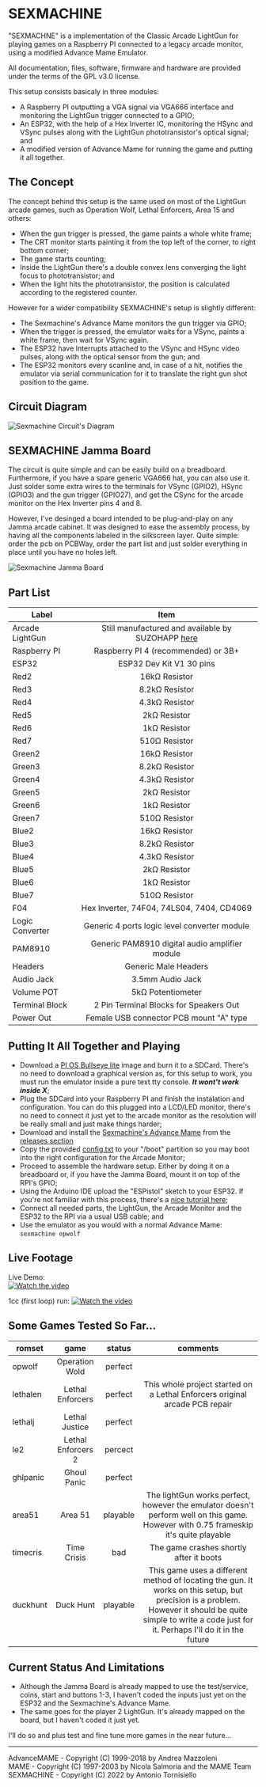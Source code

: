 # SEXMACHINE  
"SEXMACHNE" is a implementation of the Classic Arcade LightGun for playing games on a Raspberry PI connected to a legacy arcade monitor, using a modified Advance Mame Emulator.  

All documentation, files, software, firmware and hardware are provided under the terms of the GPL v3.0 license.

This setup consists basicaly in three modules:  
- A Raspberry PI outputting a VGA signal via VGA666 interface and monitoring the LightGun trigger connected to a GPIO;  
- An ESP32, with the help of a Hex Inverter IC, monitoring the HSync and VSync pulses along with the LightGun phototransistor's optical signal; and  
- A modified version of Advance Mame for running the game and putting it all together.  

## The Concept  
The concept behind this setup is the same used on most of the LightGun arcade games, such as Operation Wolf, Lethal Enforcers, Area 15 and others:  
- When the gun trigger is pressed, the game paints a whole white frame;
- The CRT monitor starts painting it from the top left of the corner, to right bottom corner;
- The game starts counting;
- Inside the LightGun there's a double convex lens converging the light focus to phototransistor; and
- When the light hits the phototransistor, the position is calculated according to the registered counter.  

However for a wider compatibility SEXMACHINE's setup is slightly different:
- The Sexmachine's Advance Mame monitors the gun trigger via GPIO;
- When the trigger is pressed, the emulator waits for a VSync, paints a white frame, then wait for VSync again.
- The ESP32 have Interrupts attached to the VSync and HSync video pulses, along with the optical sensor from the gun; and
- The ESP32 monitors every scanline and, in case of a hit, notifies the emulator via serial communication for it to translate the right gun shot position to the game.

## Circuit Diagram  
![Sexmachine Circuit's Diagram](https://raw.githubusercontent.com/ninomegadriver/lightgun/main/sexmachine/sexmachine_circuit_diagram.jpg)

## SEXMACHINE Jamma Board  
The circuit is quite simple and can be easily build on a breadboard. Furthermore, if you have a spare generic VGA666 hat, you can also use it. Just solder some extra wires to the terminals for VSync (GPIO2), HSync (GPIO3) and the gun trigger (GPIO27), and get the CSync for the arcade monitor on the Hex Inverter pins 4 and 8.  

However, I've desinged a board intended to be plug-and-play on any Jamma arcade cabinet. It was designed to ease the assembly process, by having all the components labeled in the silkscreen layer. Quite simple: order the pcb on PCBWay, order the part list and just solder everything in place until you have no holes left.

![Sexmachine Jamma Board](https://raw.githubusercontent.com/ninomegadriver/lightgun/main/Images/sexmachine_board.png)  


## Part List

|     Label       |                       Item                     |
|-----------------|:----------------------------------------------:|
| Arcade LightGun | Still manufactured and available by SUZOHAPP [here](https://na.suzohapp.com/products/optical_guns/96-2300-12)
| Raspberry PI    | Raspberry PI 4 (recommended) or 3B+                            |
| ESP32           | ESP32 Dev Kit V1 30 pins                       |
| Red2            | 16kΩ Resistor                                  |
| Red3            | 8.2kΩ Resistor                                 |
| Red4            | 4.3kΩ Resistor                                 |
| Red5            | 2kΩ Resistor                                   |
| Red6            | 1kΩ Resistor                                   |
| Red7            | 510Ω Resistor                                  |
| Green2          | 16kΩ Resistor                                  |
| Green3          | 8.2kΩ Resistor                                 |
| Green4          | 4.3kΩ Resistor                                 |
| Green5          | 2kΩ Resistor                                   |
| Green6          | 1kΩ Resistor                                   |
| Green7          | 510Ω Resistor                                  |
| Blue2           | 16kΩ Resistor                                  |
| Blue3           | 8.2kΩ Resistor                                 |
| Blue4           | 4.3kΩ Resistor                                 |
| Blue5           | 2kΩ Resistor                                   |
| Blue6           | 1kΩ Resistor                                   |
| Blue7           | 510Ω Resistor                                  |
| F04             | Hex Inverter, 74F04, 74LS04, 7404, CD4069      |
| Logic Converter | Generic 4 ports logic level converter module   |
| PAM8910         | Generic PAM8910 digital audio amplifier module |
| Headers         | Generic Male Headers                           |
| Audio Jack      | 3.5mm Audio Jack                               |
| Volume POT      | 5kΩ Potentiometer                              |
| Terminal Block  | 2 Pin Terminal Blocks for Speakers Out         |
| Power Out       | Female USB connector PCB mount "A" type        |

## Putting It All Together and Playing  

- Download a [PI OS Bullseye lite](https://www.raspberrypi.com/software/) image and burn it to a SDCard. There's no need to download a graphical version as, for this setup to work, you must run the emulator inside a pure text tty console. ***It wont't work inside X***;  
- Plug the SDCard into your Raspberry PI and finish the instalation and configuration. You can do this plugged into a LCD/LED monitor, there's no need to connect it just yet to the arcade monitor as the resolution will be really small and just make things harder;
- Download and install the [Sexmachine's Advance Mame](https://github.com/ninomegadriver/lightgun/tree/main/sexmachine/sexmachine_advancemame) from the [releases section](https://github.com/ninomegadriver/lightgun/releases)
- Copy the provided [config.txt](https://raw.githubusercontent.com/ninomegadriver/lightgun/main/sexmachine/config.txt) to your "/boot" partition so you may boot into the right configuration for the Arcade Monitor;
- Proceed to assemble the hardware setup. Either by doing it on a breadboard or, if you have the Jamma Board, mount it on top of the RPI's GPIO;
- Using the Arduino IDE upload the "ESPistol" sketch to your ESP32. If you're not familiar with this process, there's a [nice tutorial here](https://randomnerdtutorials.com/installing-the-esp32-board-in-arduino-ide-windows-instructions/);
- Connect all needed parts, the LightGun, the Arcade Monitor and the ESP32 to the RPI via a usual USB cable; and
- Use the emulator as you would with a normal Advance Mame:  
``` sexmachine opwolf ```  

## Live Footage  

Live Demo:  
[![Watch the video](https://img.youtube.com/vi/usHYl3YvgNg/maxresdefault.jpg)](https://youtu.be/usHYl3YvgNg)  

1cc (first loop) run:
[![Watch the video](https://img.youtube.com/vi/k8lXJYMKKos/maxresdefault.jpg)](https://youtu.be/k8lXJYMKKos)  

## Some Games Tested So Far...
| romset |  game | status | comments |
|--------|:-----:|:-------:|:--------:|
| opwolf | Operation Wold | perfect | |
| lethalen | Lethal Enforcers | perfect | This whole project started on a Lethal Enforcers original arcade PCB repair |
| lethalj | Lethal Justice | perfect | |
| le2 | Lethal Enforcers 2 | percect | |
| ghlpanic | Ghoul Panic | perfect | |
| area51 | Area 51 | playable| The lightGun works perfect, however the emulator doesn't perform well on this game. However with 0.75 frameskip it's quite playable |
| timecris | Time Crisis | bad | The game crashes shortly after it boots |
| duckhunt | Duck Hunt | playable | This game uses a different method of locating the gun. It works on this setup, but precision is a problem. However it should be quite simple to write a code just for it. Perhaps I'll do it in the future |

## Current Status And Limitations  
- Although the Jamma Board is already mapped to use the test/service, coins, start and buttons 1-3, I haven't coded the inputs just yet on the ESP32 and the Sexmachine's Advance Mame.
- The same goes for the player 2 LightGun. It's already mapped on the board, but I haven't coded it just yet.

I'll do so and plus test and fine tune more games in the near future...

*************************************************************************  
AdvanceMAME - Copyright (C) 1999-2018 by Andrea Mazzoleni  
MAME - Copyright (C) 1997-2003 by Nicola Salmoria and the MAME Team  
SEXMACHINE - Copyright (C) 2022 by Antonio Tornisiello  
